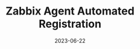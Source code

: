 ---
title: "Zabbix Agent Automated Registration"
date: 2023-06-22
tags: [""]
dbiblogtitle: zabbix-agent-automated-registration
---